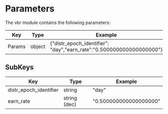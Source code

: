 <!--
order: 4
-->

# Parameters

The vbr module contains the following parameters:

| Key           | Type   | Example                                                                 |
|---------------|--------|-------------------------------------------------------------------------|
| Params        | object | {"distr_epoch_identifier": "day","earn_rate":"0.500000000000000000"}    |

## SubKeys

| Key                     | Type            | Example                 |
|-------------------------|-----------------|-------------------------|
| distr_epoch_identifier  | string          | "day"                   |
| earn_rate               | string (dec)    | "0.500000000000000000"  |